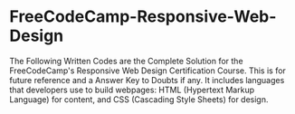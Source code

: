 # FreeCodeCamp-Responsive-Web-Design
The Following Written Codes are the Complete Solution for the FreeCodeCamp's Responsive Web Design Certification Course. This is for future reference and a Answer Key to Doubts if any. It includes languages that developers use to build webpages: HTML (Hypertext Markup Language) for content, and CSS (Cascading Style Sheets) for design.
